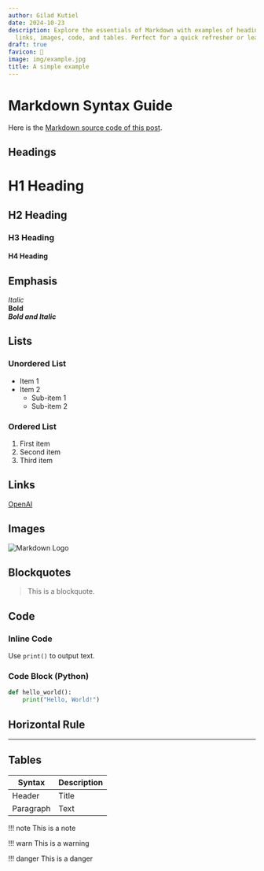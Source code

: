 ```yaml
---
author: Gilad Kutiel
date: 2024-10-23
description: Explore the essentials of Markdown with examples of headings, lists,
  links, images, code, and tables. Perfect for a quick refresher or learning the basics!
draft: true
favicon: 🧪
image: img/example.jpg
title: A simple example
---
```


# Markdown Syntax Guide

Here is the [Markdown source code of this post](https://github.com/blgit-org/blgit/blob/main/post/example/index.md?plain=1).  

## Headings
# H1 Heading
## H2 Heading
### H3 Heading
#### H4 Heading

## Emphasis
*Italic*  
**Bold**  
***Bold and Italic***

## Lists

### Unordered List
- Item 1
- Item 2
  - Sub-item 1
  - Sub-item 2

### Ordered List
1. First item
2. Second item
3. Third item

## Links
[OpenAI](https://www.openai.com)

## Images
![Markdown Logo](https://markdown-here.com/img/icon256.png)

## Blockquotes
> This is a blockquote.

## Code

### Inline Code
Use `print()` to output text.

### Code Block (Python)
```python
def hello_world():
    print("Hello, World!")
```

## Horizontal Rule
---

## Tables

| Syntax      | Description |
| ----------- | ----------- |
| Header      | Title       |
| Paragraph   | Text        |

!!! note 
    This is a note

!!! warn
    This is a warning

!!! danger
    This is a danger